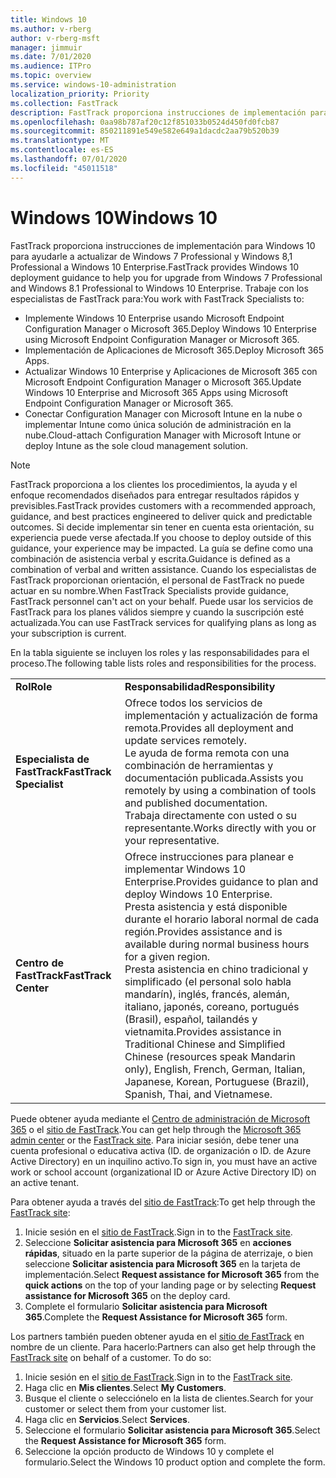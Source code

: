 ```yaml
---
title: Windows 10
ms.author: v-rberg
author: v-rberg-msft
manager: jimmuir
ms.date: 7/01/2020
ms.audience: ITPro
ms.topic: overview
ms.service: windows-10-administration
localization_priority: Priority
ms.collection: FastTrack
description: FastTrack proporciona instrucciones de implementación para Windows 10 para ayudarle a actualizar de Windows 7 Professional y Windows 8,1 Professional a Windows 10 Enterprise.
ms.openlocfilehash: 0aa98b787af20c12f851033b0524d450fd0fcb87
ms.sourcegitcommit: 850211891e549e582e649a1dacdc2aa79b520b39
ms.translationtype: MT
ms.contentlocale: es-ES
ms.lasthandoff: 07/01/2020
ms.locfileid: "45011518"
---
```

# <a name="windows-10"></a><span data-ttu-id="fcef7-103">Windows 10</span><span class="sxs-lookup"><span data-stu-id="fcef7-103">Windows 10</span></span>

<span data-ttu-id="fcef7-104">FastTrack proporciona instrucciones de implementación para Windows 10 para ayudarle a actualizar de Windows 7 Professional y Windows 8,1 Professional a Windows 10 Enterprise.</span><span class="sxs-lookup"><span data-stu-id="fcef7-104">FastTrack provides Windows 10 deployment guidance to help you for upgrade from Windows 7 Professional and Windows 8.1 Professional to Windows 10 Enterprise.</span></span> <span data-ttu-id="fcef7-105">Trabaje con los especialistas de FastTrack para:</span><span class="sxs-lookup"><span data-stu-id="fcef7-105">You work with FastTrack Specialists to:</span></span>

- <span data-ttu-id="fcef7-106">Implemente Windows 10 Enterprise usando Microsoft Endpoint Configuration Manager o Microsoft 365.</span><span class="sxs-lookup"><span data-stu-id="fcef7-106">Deploy Windows 10 Enterprise using Microsoft Endpoint Configuration Manager or Microsoft 365.</span></span>
- <span data-ttu-id="fcef7-107">Implementación de Aplicaciones de Microsoft 365.</span><span class="sxs-lookup"><span data-stu-id="fcef7-107">Deploy Microsoft 365 Apps.</span></span> 
- <span data-ttu-id="fcef7-108">Actualizar Windows 10 Enterprise y Aplicaciones de Microsoft 365 con Microsoft Endpoint Configuration Manager o Microsoft 365.</span><span class="sxs-lookup"><span data-stu-id="fcef7-108">Update Windows 10 Enterprise and Microsoft 365 Apps using Microsoft Endpoint Configuration Manager or Microsoft 365.</span></span>
- <span data-ttu-id="fcef7-109">Conectar Configuration Manager con Microsoft Intune en la nube o implementar Intune como única solución de administración en la nube.</span><span class="sxs-lookup"><span data-stu-id="fcef7-109">Cloud-attach Configuration Manager with Microsoft Intune or deploy Intune as the sole cloud management solution.</span></span>
  
> [!NOTE]
> <span data-ttu-id="fcef7-110">FastTrack proporciona a los clientes los procedimientos, la ayuda y el enfoque recomendados diseñados para entregar resultados rápidos y previsibles.</span><span class="sxs-lookup"><span data-stu-id="fcef7-110">FastTrack provides customers with a recommended approach, guidance, and best practices engineered to deliver quick and predictable outcomes.</span></span> <span data-ttu-id="fcef7-111">Si decide implementar sin tener en cuenta esta orientación, su experiencia puede verse afectada.</span><span class="sxs-lookup"><span data-stu-id="fcef7-111">If you choose to deploy outside of this guidance, your experience may be impacted.</span></span> <span data-ttu-id="fcef7-112">La guía se define como una combinación de asistencia verbal y escrita.</span><span class="sxs-lookup"><span data-stu-id="fcef7-112">Guidance is defined as a combination of verbal and written assistance.</span></span> <span data-ttu-id="fcef7-113">Cuando los especialistas de FastTrack proporcionan orientación, el personal de FastTrack no puede actuar en su nombre.</span><span class="sxs-lookup"><span data-stu-id="fcef7-113">When FastTrack Specialists provide guidance, FastTrack personnel can't act on your behalf.</span></span> <span data-ttu-id="fcef7-114">Puede usar los servicios de FastTrack para los planes válidos siempre y cuando la suscripción esté actualizada.</span><span class="sxs-lookup"><span data-stu-id="fcef7-114">You can use FastTrack services for qualifying plans as long as your subscription is current.</span></span>  
    
<span data-ttu-id="fcef7-115">En la tabla siguiente se incluyen los roles y las responsabilidades para el proceso.</span><span class="sxs-lookup"><span data-stu-id="fcef7-115">The following table lists roles and responsibilities for the process.</span></span>

|||
|:-----|:-----|
|<span data-ttu-id="fcef7-116">**Rol**</span><span class="sxs-lookup"><span data-stu-id="fcef7-116">**Role**</span></span> <br/> |<span data-ttu-id="fcef7-117">**Responsabilidad**</span><span class="sxs-lookup"><span data-stu-id="fcef7-117">**Responsibility**</span></span> <br/> |
|<span data-ttu-id="fcef7-118">**Especialista de FastTrack**</span><span class="sxs-lookup"><span data-stu-id="fcef7-118">**FastTrack Specialist**</span></span> <br/> |<span data-ttu-id="fcef7-119">Ofrece todos los servicios de implementación y actualización de forma remota.</span><span class="sxs-lookup"><span data-stu-id="fcef7-119">Provides all deployment and update services remotely.</span></span>  <br/> <span data-ttu-id="fcef7-120">Le ayuda de forma remota con una combinación de herramientas y documentación publicada.</span><span class="sxs-lookup"><span data-stu-id="fcef7-120">Assists you remotely by using a combination of tools and published documentation.</span></span> <br/> <span data-ttu-id="fcef7-121">Trabaja directamente con usted o su representante.</span><span class="sxs-lookup"><span data-stu-id="fcef7-121">Works directly with you or your representative.</span></span>|
|<span data-ttu-id="fcef7-122">**Centro de FastTrack**</span><span class="sxs-lookup"><span data-stu-id="fcef7-122">**FastTrack Center**</span></span>  <br/> |<span data-ttu-id="fcef7-123">Ofrece instrucciones para planear e implementar Windows 10 Enterprise.</span><span class="sxs-lookup"><span data-stu-id="fcef7-123">Provides guidance to plan and deploy Windows 10 Enterprise.</span></span>   <br/> <span data-ttu-id="fcef7-124">Presta asistencia y está disponible durante el horario laboral normal de cada región.</span><span class="sxs-lookup"><span data-stu-id="fcef7-124">Provides assistance and is available during normal business hours for a given region.</span></span> <br/> <span data-ttu-id="fcef7-125">Presta asistencia en chino tradicional y simplificado (el personal solo habla mandarín), inglés, francés, alemán, italiano, japonés, coreano, portugués (Brasil), español, tailandés y vietnamita.</span><span class="sxs-lookup"><span data-stu-id="fcef7-125">Provides assistance in Traditional Chinese and Simplified Chinese (resources speak Mandarin only), English, French, German, Italian, Japanese, Korean, Portuguese (Brazil), Spanish, Thai, and Vietnamese.</span></span>|
 
<span data-ttu-id="fcef7-126">Puede obtener ayuda mediante el [Centro de administración de Microsoft 365](https://go.microsoft.com/fwlink/?linkid=2032704) o el [sitio de FastTrack](https://go.microsoft.com/fwlink/?linkid=780698).</span><span class="sxs-lookup"><span data-stu-id="fcef7-126">You can get help through the [Microsoft 365 admin center](https://go.microsoft.com/fwlink/?linkid=2032704) or the [FastTrack site](https://go.microsoft.com/fwlink/?linkid=780698).</span></span> <span data-ttu-id="fcef7-127">Para iniciar sesión, debe tener una cuenta profesional o educativa activa (ID. de organización o ID. de Azure Active Directory) en un inquilino activo.</span><span class="sxs-lookup"><span data-stu-id="fcef7-127">To sign in, you must have an active work or school account (organizational ID or Azure Active Directory ID) on an active tenant.</span></span> 

<span data-ttu-id="fcef7-128">Para obtener ayuda a través del [sitio de FastTrack](https://go.microsoft.com/fwlink/?linkid=780698):</span><span class="sxs-lookup"><span data-stu-id="fcef7-128">To get help through the [FastTrack site](https://go.microsoft.com/fwlink/?linkid=780698):</span></span> 
1.    <span data-ttu-id="fcef7-129">Inicie sesión en el [sitio de FastTrack](https://go.microsoft.com/fwlink/?linkid=780698).</span><span class="sxs-lookup"><span data-stu-id="fcef7-129">Sign in to the [FastTrack site](https://go.microsoft.com/fwlink/?linkid=780698).</span></span> 
2.    <span data-ttu-id="fcef7-130">Seleccione **Solicitar asistencia para Microsoft 365** en **acciones rápidas**, situado en la parte superior de la página de aterrizaje, o bien seleccione **Solicitar asistencia para Microsoft 365** en la tarjeta de implementación.</span><span class="sxs-lookup"><span data-stu-id="fcef7-130">Select **Request assistance for Microsoft 365** from the **quick actions** on the top of your landing page or by selecting **Request assistance for Microsoft 365** on the deploy card.</span></span>
3.    <span data-ttu-id="fcef7-131">Complete el formulario **Solicitar asistencia para Microsoft 365**.</span><span class="sxs-lookup"><span data-stu-id="fcef7-131">Complete the **Request Assistance for Microsoft 365** form.</span></span>
  
<span data-ttu-id="fcef7-p104">Los partners también pueden obtener ayuda en el [sitio de FastTrack](https://go.microsoft.com/fwlink/?linkid=780698) en nombre de un cliente. Para hacerlo:</span><span class="sxs-lookup"><span data-stu-id="fcef7-p104">Partners can also get help through the [FastTrack site](https://go.microsoft.com/fwlink/?linkid=780698) on behalf of a customer. To do so:</span></span>
1.    <span data-ttu-id="fcef7-134">Inicie sesión en el [sitio de FastTrack](https://go.microsoft.com/fwlink/?linkid=780698).</span><span class="sxs-lookup"><span data-stu-id="fcef7-134">Sign in to the [FastTrack site](https://go.microsoft.com/fwlink/?linkid=780698).</span></span> 
2.    <span data-ttu-id="fcef7-135">Haga clic en **Mis clientes**.</span><span class="sxs-lookup"><span data-stu-id="fcef7-135">Select **My Customers**.</span></span>
3.    <span data-ttu-id="fcef7-136">Busque el cliente o selecciónelo en la lista de clientes.</span><span class="sxs-lookup"><span data-stu-id="fcef7-136">Search for your customer or select them from your customer list.</span></span>
4.    <span data-ttu-id="fcef7-137">Haga clic en **Servicios**.</span><span class="sxs-lookup"><span data-stu-id="fcef7-137">Select **Services**.</span></span>
5.    <span data-ttu-id="fcef7-138">Seleccione el formulario **Solicitar asistencia para Microsoft 365**.</span><span class="sxs-lookup"><span data-stu-id="fcef7-138">Select the **Request Assistance for Microsoft 365** form.</span></span>
6.    <span data-ttu-id="fcef7-139">Seleccione la opción producto de Windows 10 y complete el formulario.</span><span class="sxs-lookup"><span data-stu-id="fcef7-139">Select the Windows 10 product option and complete the form.</span></span>
 
